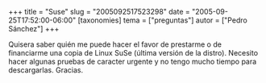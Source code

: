 +++
title = "Suse"
slug = "2005092517523298"
date = "2005-09-25T17:52:00-06:00"
[taxonomies]
tema = ["preguntas"]
autor = ["Pedro Sánchez"]
+++

Quisera saber quién me puede hacer el favor de prestarme o de
financiarme una copia de Linux SuSe (última versión de la distro).
Necesito hacer algunas pruebas de caracter urgente y no tengo mucho
tiempo para descargarlas. Gracias.

